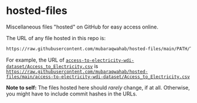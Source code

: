 # hosted-files

Miscellaneous files "hosted" on GitHub for easy access online.

The URL of any file hosted in this repo is:

```txt
https://raw.githubusercontent.com/mubaraqwahab/hosted-files/main/PATH/TO/FILE
```

For example, the URL of [`access-to-electricity-wdi-dataset/Access_to_Electricity.csv`](./access-to-electricity-wdi-dataset/Access_to_Electricity.csv) is [`https://raw.githubusercontent.com/mubaraqwahab/hosted-files/main/access-to-electricity-wdi-dataset/Access_to_Electricity.csv`](https://raw.githubusercontent.com/mubaraqwahab/hosted-files/main/access-to-electricity-wdi-dataset/Access_to_Electricity.csv)

**Note to self:** The files hosted here should _rarely_ change, if at all. Otherwise, you might have to include commit hashes in the URLs.
